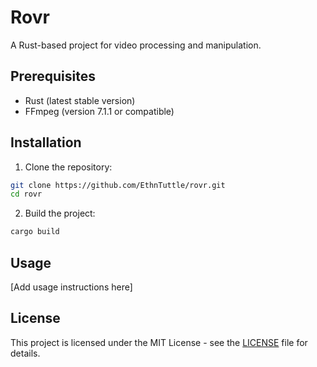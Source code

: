# Rovr

A Rust-based project for video processing and manipulation.

## Prerequisites

- Rust (latest stable version)
- FFmpeg (version 7.1.1 or compatible)

## Installation

1. Clone the repository:
```bash
git clone https://github.com/EthnTuttle/rovr.git
cd rovr
```

2. Build the project:
```bash
cargo build
```

## Usage

[Add usage instructions here]

## License

This project is licensed under the MIT License - see the [LICENSE](LICENSE) file for details. 